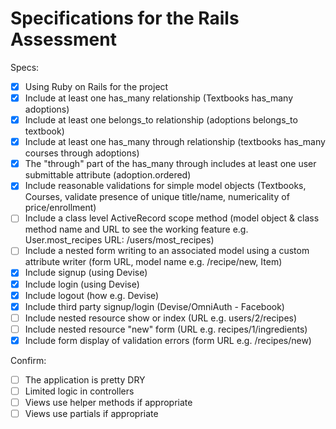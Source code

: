 # Specifications for the Rails Assessment

Specs:
- [x] Using Ruby on Rails for the project
- [x] Include at least one has_many relationship (Textbooks has_many adoptions) 
- [x] Include at least one belongs_to relationship (adoptions belongs_to textbook)
- [x] Include at least one has_many through relationship (textbooks has_many courses through adoptions)
- [x] The "through" part of the has_many through includes at least one user submittable attribute (adoption.ordered)
- [x] Include reasonable validations for simple model objects (Textbooks, Courses, validate presence of unique title/name, numericality of price/enrollment)
- [ ] Include a class level ActiveRecord scope method (model object & class method name and URL to see the working feature e.g. User.most_recipes URL: /users/most_recipes)
- [ ] Include a nested form writing to an associated model using a custom attribute writer (form URL, model name e.g. /recipe/new, Item)
- [x] Include signup (using Devise)
- [x] Include login (using Devise)
- [x] Include logout (how e.g. Devise)
- [x] Include third party signup/login (Devise/OmniAuth - Facebook)
- [ ] Include nested resource show or index (URL e.g. users/2/recipes)
- [ ] Include nested resource "new" form (URL e.g. recipes/1/ingredients)
- [x] Include form display of validation errors (form URL e.g. /recipes/new)

Confirm:
- [ ] The application is pretty DRY
- [ ] Limited logic in controllers
- [ ] Views use helper methods if appropriate
- [ ] Views use partials if appropriate
